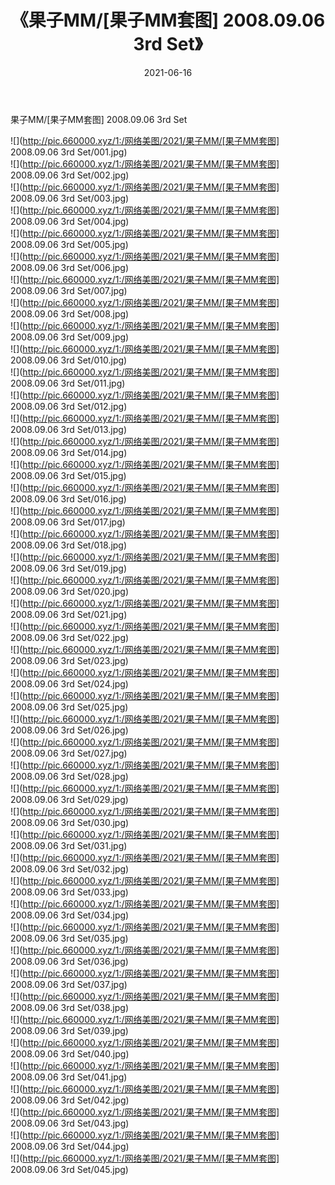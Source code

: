 ﻿---
layout: post
title:  《果子MM/[果子MM套图] 2008.09.06 3rd Set》
date:   2021-06-16
img: http://pic.660000.xyz/1:/网络美图/2021/果子MM/[果子MM套图] 2008.09.06 3rd Set/000.jpg
categories: [美女, 清纯, 唯美]
---

果子MM/[果子MM套图] 2008.09.06 3rd Set

 ![](http://pic.660000.xyz/1:/网络美图/2021/果子MM/[果子MM套图] 2008.09.06 3rd Set/001.jpg) <br>![](http://pic.660000.xyz/1:/网络美图/2021/果子MM/[果子MM套图] 2008.09.06 3rd Set/002.jpg) <br>![](http://pic.660000.xyz/1:/网络美图/2021/果子MM/[果子MM套图] 2008.09.06 3rd Set/003.jpg) <br>![](http://pic.660000.xyz/1:/网络美图/2021/果子MM/[果子MM套图] 2008.09.06 3rd Set/004.jpg) <br>![](http://pic.660000.xyz/1:/网络美图/2021/果子MM/[果子MM套图] 2008.09.06 3rd Set/005.jpg) <br>![](http://pic.660000.xyz/1:/网络美图/2021/果子MM/[果子MM套图] 2008.09.06 3rd Set/006.jpg) <br>![](http://pic.660000.xyz/1:/网络美图/2021/果子MM/[果子MM套图] 2008.09.06 3rd Set/007.jpg) <br>![](http://pic.660000.xyz/1:/网络美图/2021/果子MM/[果子MM套图] 2008.09.06 3rd Set/008.jpg) <br>![](http://pic.660000.xyz/1:/网络美图/2021/果子MM/[果子MM套图] 2008.09.06 3rd Set/009.jpg) <br>![](http://pic.660000.xyz/1:/网络美图/2021/果子MM/[果子MM套图] 2008.09.06 3rd Set/010.jpg) <br>![](http://pic.660000.xyz/1:/网络美图/2021/果子MM/[果子MM套图] 2008.09.06 3rd Set/011.jpg) <br>![](http://pic.660000.xyz/1:/网络美图/2021/果子MM/[果子MM套图] 2008.09.06 3rd Set/012.jpg) <br>![](http://pic.660000.xyz/1:/网络美图/2021/果子MM/[果子MM套图] 2008.09.06 3rd Set/013.jpg) <br>![](http://pic.660000.xyz/1:/网络美图/2021/果子MM/[果子MM套图] 2008.09.06 3rd Set/014.jpg) <br>![](http://pic.660000.xyz/1:/网络美图/2021/果子MM/[果子MM套图] 2008.09.06 3rd Set/015.jpg) <br>![](http://pic.660000.xyz/1:/网络美图/2021/果子MM/[果子MM套图] 2008.09.06 3rd Set/016.jpg) <br>![](http://pic.660000.xyz/1:/网络美图/2021/果子MM/[果子MM套图] 2008.09.06 3rd Set/017.jpg) <br>![](http://pic.660000.xyz/1:/网络美图/2021/果子MM/[果子MM套图] 2008.09.06 3rd Set/018.jpg) <br>![](http://pic.660000.xyz/1:/网络美图/2021/果子MM/[果子MM套图] 2008.09.06 3rd Set/019.jpg) <br>![](http://pic.660000.xyz/1:/网络美图/2021/果子MM/[果子MM套图] 2008.09.06 3rd Set/020.jpg) <br>![](http://pic.660000.xyz/1:/网络美图/2021/果子MM/[果子MM套图] 2008.09.06 3rd Set/021.jpg) <br>![](http://pic.660000.xyz/1:/网络美图/2021/果子MM/[果子MM套图] 2008.09.06 3rd Set/022.jpg) <br>![](http://pic.660000.xyz/1:/网络美图/2021/果子MM/[果子MM套图] 2008.09.06 3rd Set/023.jpg) <br>![](http://pic.660000.xyz/1:/网络美图/2021/果子MM/[果子MM套图] 2008.09.06 3rd Set/024.jpg) <br>![](http://pic.660000.xyz/1:/网络美图/2021/果子MM/[果子MM套图] 2008.09.06 3rd Set/025.jpg) <br>![](http://pic.660000.xyz/1:/网络美图/2021/果子MM/[果子MM套图] 2008.09.06 3rd Set/026.jpg) <br>![](http://pic.660000.xyz/1:/网络美图/2021/果子MM/[果子MM套图] 2008.09.06 3rd Set/027.jpg) <br>![](http://pic.660000.xyz/1:/网络美图/2021/果子MM/[果子MM套图] 2008.09.06 3rd Set/028.jpg) <br>![](http://pic.660000.xyz/1:/网络美图/2021/果子MM/[果子MM套图] 2008.09.06 3rd Set/029.jpg) <br>![](http://pic.660000.xyz/1:/网络美图/2021/果子MM/[果子MM套图] 2008.09.06 3rd Set/030.jpg) <br>![](http://pic.660000.xyz/1:/网络美图/2021/果子MM/[果子MM套图] 2008.09.06 3rd Set/031.jpg) <br>![](http://pic.660000.xyz/1:/网络美图/2021/果子MM/[果子MM套图] 2008.09.06 3rd Set/032.jpg) <br>![](http://pic.660000.xyz/1:/网络美图/2021/果子MM/[果子MM套图] 2008.09.06 3rd Set/033.jpg) <br>![](http://pic.660000.xyz/1:/网络美图/2021/果子MM/[果子MM套图] 2008.09.06 3rd Set/034.jpg) <br>![](http://pic.660000.xyz/1:/网络美图/2021/果子MM/[果子MM套图] 2008.09.06 3rd Set/035.jpg) <br>![](http://pic.660000.xyz/1:/网络美图/2021/果子MM/[果子MM套图] 2008.09.06 3rd Set/036.jpg) <br>![](http://pic.660000.xyz/1:/网络美图/2021/果子MM/[果子MM套图] 2008.09.06 3rd Set/037.jpg) <br>![](http://pic.660000.xyz/1:/网络美图/2021/果子MM/[果子MM套图] 2008.09.06 3rd Set/038.jpg) <br>![](http://pic.660000.xyz/1:/网络美图/2021/果子MM/[果子MM套图] 2008.09.06 3rd Set/039.jpg) <br>![](http://pic.660000.xyz/1:/网络美图/2021/果子MM/[果子MM套图] 2008.09.06 3rd Set/040.jpg) <br>![](http://pic.660000.xyz/1:/网络美图/2021/果子MM/[果子MM套图] 2008.09.06 3rd Set/041.jpg) <br>![](http://pic.660000.xyz/1:/网络美图/2021/果子MM/[果子MM套图] 2008.09.06 3rd Set/042.jpg) <br>![](http://pic.660000.xyz/1:/网络美图/2021/果子MM/[果子MM套图] 2008.09.06 3rd Set/043.jpg) <br>![](http://pic.660000.xyz/1:/网络美图/2021/果子MM/[果子MM套图] 2008.09.06 3rd Set/044.jpg) <br>![](http://pic.660000.xyz/1:/网络美图/2021/果子MM/[果子MM套图] 2008.09.06 3rd Set/045.jpg) <br>